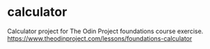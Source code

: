 # calculator
Calculator project for The Odin Project foundations course exercise. https://www.theodinproject.com/lessons/foundations-calculator
